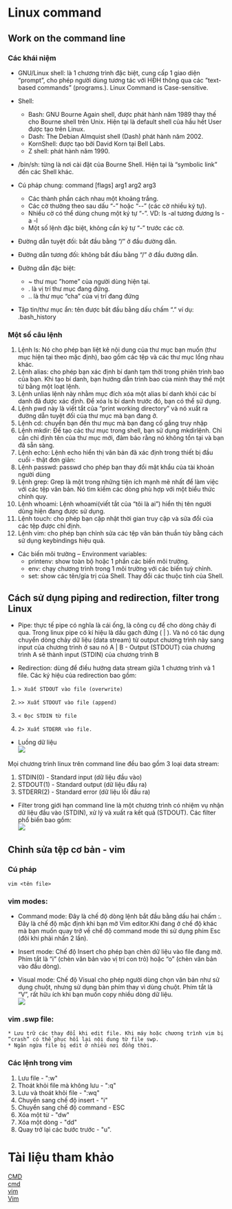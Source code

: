 # Linux command
## Work on the command line
### Các khái niệm
* GNU/Linux shell: là 1 chương trình đặc biệt, cung cấp 1 giao diện “prompt”, cho phép người dùng tương  tác với HĐH thông qua các ”text-based commands” (programs.). Linux Command is Case-sensitive.
* Shell:
    * Bash: GNU Bourne Again shell, được phát hành năm 1989 thay thế cho Bourne shell trên Unix. Hiện 
tại là default shell của hầu hết User được tạo trên Linux.
    * Dash: The Debian Almquist shell (Dash) phát hành năm 2002.
    * KornShell: được tạo bởi David Korn tại Bell Labs. 
    * Z shell: phát hành năm 1990.

* /bin/sh: từng là nơi cài đặt của Bourne Shell. Hiện tại là “symbolic link” đến các Shell khác.

* Cú pháp chung: command [flags] arg1 arg2 arg3 
    * Các thành phần cách nhau một khoảng trắng. 
    *  Các cờ thường theo sau dấu “-” hoặc “--” (các cờ nhiều ký tự). 
    * Nhiều cờ có thể dùng chung một ký tự “-”. VD: ls -al tương đương ls -a -l
    * Một số lệnh đặc biệt, không cần ký tự “-” trước các cờ.

* Đường dẫn tuyệt đối: bắt đầu bằng “/” ở đầu đường dẫn.
* Đường dẫn tương đối: không bắt đầu bằng “/” ở đầu đường dẫn.
* Đường dẫn đặc biệt:
    * ~ thư mục ”home” của người dùng hiện tại.
    * . là vị trí thư mục đang đứng.
    * .. là thư mục “cha” của vị trí đang đứng

* Tập tin/thư mục ẩn: tên được bắt đầu bằng dấu chấm “.” ví dụ: .bash_history

### Một số câu lệnh 
1. Lệnh ls: Nó cho phép bạn liệt kê nội dung của thư mục bạn muốn (thư mục hiện tại theo mặc định), bao gồm các tệp và các thư mục lồng nhau khác.
1. Lệnh alias: cho phép bạn xác định bí danh tạm thời trong phiên trình bao của bạn. Khi tạo bí danh, bạn hướng dẫn trình bao của mình thay thế một từ bằng một loạt lệnh.
1. Lệnh unlias lệnh này nhằm mục đích xóa một alias bí danh khỏi các bí danh đã được xác định. Để xóa ls bí danh trước đó, bạn có thể sử dụng.
1. Lệnh pwd này là viết tắt của “print working directory” và nó xuất ra đường dẫn tuyệt đối của thư mục mà bạn đang ở.
1. Lệnh cd: chuyển bạn đến thư mục mà bạn đang cố gắng truy nhập
1. Lệnh mkdir: Để tạo các thư mục trong shell, bạn sử dụng mkdirlệnh. Chỉ cần chỉ định tên của thư mục mới, đảm bảo rằng nó không tồn tại và bạn đã sẵn sàng.  
1. Lệnh echo: Lệnh echo hiển thị văn bản đã xác định trong thiết bị đầu cuối - thật đơn giản:
1. Lệnh passwd: passwd cho phép bạn thay đổi mật khẩu của tài khoản người dùng
1. Lệnh grep: Grep là một trong những tiện ích mạnh mẽ nhất để làm việc với các tệp văn bản. Nó tìm kiếm các dòng phù hợp với một biểu thức chính quy.
1. Lệnh whoami: Lệnh whoami(viết tắt của “tôi là ai”) hiển thị tên người dùng hiện đang được sử dụng.
1. Lệnh touch: cho phép bạn cập nhật thời gian truy cập và sửa đổi của các tệp được chỉ định.
1. Lệnh vim: cho phép bạn chỉnh sửa các tệp văn bản thuần túy bằng cách sử dụng keybindings hiệu quả.

* Các biến môi trường – Environment variables:
    * printenv: show toàn bộ hoặc 1 phần các biến môi trường.
    * env: chạy chương trình trong 1 môi trường với các biến tuỳ chỉnh. 
    * set: show các tên/gía trị của Shell. Thay đổi các thuộc tính của Shell.

## Cách sử dụng piping and redirection, filter trong Linux
* Pipe: thực tế pipe có nghĩa là cái ống, là công cụ để cho dòng chảy đi qua. Trong linux pipe có kí hiệu là dấu gạch đứng ( | ). Và nó có tác dụng chuyển dòng chảy dữ liệu (data stream) từ output chương trình này sang input của chương trình ở sau nó A | B - Output (STDOUT) của chương trình A sẽ thành input (STDIN) của chương trình B

* Redirection: dùng để điều hướng data stream giữa 1 chương trình và 1 file. Các ký hiệu của redirection bao gồm: 
1.     > Xuất STDOUT vào file (overwrite) 
2.     >> Xuất STDOUT vào file (append) 
3.     < Đọc STDIN từ file 
4.     2> Xuất STDERR vào file. 

* Luồng dữ liệu        
![](../Linux/images/z3478755539594_aff2329c6cb6ef4e794d08c47c870e0c.jpg)   

Mọi chương trình linux trên command line đều bao gồm 3 loại data stream: 
1. STDIN(0) - Standard input (dữ liệu đầu vào) 
2. STDOUT(1) - Standard output (dữ liệu đầu ra) 
3. STDERR(2) - Standard error (dữ liệu lỗi đầu ra)  

* Filter trong giới hạn command line là một chương trình có nhiệm vụ nhận dữ liệu đầu vào (STDIN), xử lý và xuất ra kết quả (STDOUT). Các filter phổ biến bao gồm:       
![](../Linux/images/z3478768708838_8dc1f6bfa530a59100158a971c504a72.jpg)    

## Chỉnh sửa tệp cơ bản - vim
### Cú pháp
    vim <tên file>
### vim modes:

* Command mode: Đây là chế độ dòng lệnh bắt đầu bằng dấu hai chấm :. Đây là chế độ mặc định khi bạn mở Vim editor.Khi đang ở chế độ khác mà bạn muốn quay trở về chế độ command mode thì sử dụng phím Esc (đôi khi phải nhấn 2 lần).

* Insert mode: Chế độ Insert cho phép bạn chèn dữ liệu vào file đang mở. Phím tắt là “i” (chèn văn bản vào vị trí con trỏ) hoặc “o” (chèn văn bản vào đầu dòng).

* Visual mode: Chế độ Visual cho phép người dùng chọn văn bản như sử dụng chuột, nhưng sử dụng bàn phím thay vì dùng chuột. Phím tắt là “V”, rất hữu ích khi bạn muốn copy nhiều dòng dữ liệu.      
![](../Linux/images/z3479244283262_65cb5ace26125811e144d30638a0c9d8.jpg)   
### vim .swp file:
    * Lưu trữ các thay đổi khi edit file. Khi máy hoặc chương trình vim bị ”crash” có thể phục hồi lại nội dung từ file swp.
    * Ngăn ngừa file bị edit ở nhiều nơi đồng thời.   
### Các lệnh trong vim
1. Lưu file - ":w"
2. Thoát khỏi file mà không lưu - ":q"
3. Lưu và thoát khỏi file - ":wq"
4. Chuyển sang chế độ insert - "i"
5. Chuyển sang chế độ command - ESC
6. Xóa một từ - "dw"
7. Xóa một dòng - "dd"
8. Quay trở lại các bước trước - "u".
# Tài liệu tham khảo
[CMD](https://viblo.asia/p/linux-tips-su-dung-piping-redirection-filters-trong-command-line-maGK7LYBZj2)      
[cmd](https://kinsta.com/blog/linux-commands/#:~:text=A%20Linux%20command%20is%20a,abstraction%20of%20command%2Dline%20programs.)    
[vim](https://quantrimang.com/cach-su-dung-trinh-bien-soan-vim-54249)   
[Vim](https://blog.kdata.vn/cach-su-dung-vim-trong-linux-lenh-vim-trong-linux-8028/)    